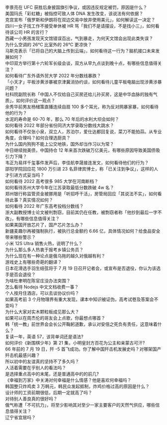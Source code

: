 李景亮在 UFC 获胜后身披国旗引争议，或因违反规定被罚，原因是什么？  
美国玛氏「彩虹糖」被指控可致人体 DNA 发生改变，该说法有何依据？  
克宫宣布「俄罗斯和伊朗将在双边交易中放弃使用美元」，如何解读这一决定？  
四川一女子找工作不接受单休被 HR 骂「我们不是请摆设，不是找小三」，如何看待该公司 HR 的言行？  
西藏一小男孩发现天文馆错误百出，气到暴走，为何天文馆会出现此类失误？  
为什么空调的 26℃ 比室外的 26℃ 更凉快？  
马斯克表示「已将自己的大脑上传到云端」，如何看待这一行为？脑机接口未来发展如何？  
中印双方举行第十六轮军长级会谈，双方从早九点谈到晚十点，有哪些信息值得关注？  
如何看待广东外语外贸大学 2022 年分数线暴跌？  
「小天才」平板涉黄涉暴被京津冀消协约谈，如何看待儿童平板电脑出现涉黄涉暴问题？  
社科院副院长称「中国人不仅给自己买房还给儿孙买房，这是中华血脉的独有气质」，如何评价这一观点？  
余秀华前男友杨槠策直播连续自扇 100 多个耳光，称为反对网暴家暴，如何看待他的行为？  
水泥的寿命是 60-70 年，那么 70 年后的水利大坝会如何？  
如何看待 2022 年部分省份同济大学录取分数线大跳水？  
如何看待不仅张小泉，双立人，苏泊尔，爱仕达都回复说，菜刀不能拍蒜。从专业角度，合理吗？如何合理选厨具？  
为什么国内狗狗不能上公交地铁，国外却当作习以为常？  
中日继续抛美债，中国持仓 12 年来首次跌破万亿美元，有哪些原因导致美国债吸引力下降？  
韦正为易烊千玺事件发声后，李佳航李晟接连发文，如何看待他们的行为？  
邵阳学院回应花 1800 万引进 23 名菲律宾博士，称「已关注到争议」，这样的人才引进方式妥当吗？  
如何看待 2022 高考很多 985 大学在河南断档？  
如何看待苏州大学今年在江苏录取最低分数跌破 4w 名？  
郑州银行称监管资金被挪用是「听招呼干活」，房管局回应「其说法不实」，如何看待此事？真实情况如何？  
如何看待 2022 年广东高考投档分数线？  
浙大副教授博士论文被判剽窃，目前其仍在任教，被剽窃者称「他抄到最后一字不改」，有哪些信息值得关注？  
如果美国开放芯片了，国产芯片怎么办？  
新疆麦趣尔再被强制执行，被执行总金额约 6.66 亿，具体情况如何？给食品安全带来哪些警示？  
小米 12S Ultra 销售火热，说明了什么？  
为什么那么多人热衷于报考乡镇公务员？  
为什么现在有一种论点是俄乌拖的越久对俄越有利？  
游戏史上有哪些奇葩的翻译？  
日本花滑选手羽生结弦将于 7 月 19 日召开记者会，或宣布是否退役，你认为该选手是否会退役？  
为啥杜聿明在陈官庄没办法突围？  
怎么看待 Nodejs 中文文档收费一事？  
个人按月住酒店，可以去谈协议价吗？  
如果高考前 3 个月物理界有重大发现，课本中知识被证伪，高考试卷及答案会不变吗？  
为什么大家对实木颗粒板成见那么大？  
如果可以在周杰伦的哥友会上点歌，你最想点哪首？  
韩「统一教」前世界会会长公开鞠躬道歉，承认对安倍之死负有责任，这意味着什么？  
复读一年，英语 57，该背单词还是语法?  
如何评价《新围棋少年》第 21 集，小明皇封方百花为公主和亲蒙古可汗?  
66 年前的 7 月 19 日，歼 -5 首飞成功。你了解中国歼击机发展史吗？对哪架国产歼击机最感兴趣？  
所以初中的友谊真的坚持不了多久吗？  
人活着需要在乎别人的看法吗？  
是选择重点高中的末尾，还是普通高中的的前几?  
《幸福到万家》中关涛对何幸福是什么情感？他是喜欢何幸福吗？  
韩国整只炸鸡卖 3 万韩元，韩民众发起抵制，炸鸡价格过高的原因是什么？  
设计师的工资前期很低，后期一定就高了吗？  
对待别人善良真的很好吗？  
俄气称遭「不可抗力」，将至少影响其对至少一家主要客户的天然气供应，哪些信息值得关注？  
辽宁省宜居吗？  
